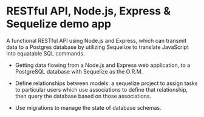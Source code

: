 # RESTful API, Node.js, Express & Sequelize demo app

A functional RESTful API using Node.js and Express, which can transmit data to a Postgres database by utilizing Sequelize to translate JavaScript into equatable SQL commands.

* Getting data flowing from a Node.js and Express web application, to a PostgreSQL database with Sequelize as the O.R.M. 
* Define relationships between models: a sequelize project to assign tasks to particular users which use associations to define that relationship, then query the database based on those associations.

* Use migrations to manage the state of database schemas.

